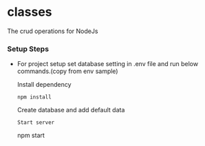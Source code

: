 # classes
The crud operations for NodeJs


### Setup Steps
- For project setup set database setting in .env file and run below commands.(copy from env sample)

  Install dependency
  ```
  npm install
  ```
  Create database and add default data
  ```
  Start server
  ```
  npm start
  ```
